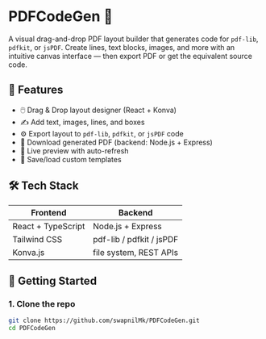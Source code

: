 # PDFCodeGen 🧩

A visual drag-and-drop PDF layout builder that generates code for `pdf-lib`, `pdfkit`, or `jsPDF`. Create lines, text blocks, images, and more with an intuitive canvas interface — then export PDF or get the equivalent source code.

## 🌟 Features

- 🖱️ Drag & Drop layout designer (React + Konva)
- ✍️ Add text, images, lines, and boxes
- ⚙️ Export layout to `pdf-lib`, `pdfkit`, or `jsPDF` code
- 📄 Download generated PDF (backend: Node.js + Express)
- 🔄 Live preview with auto-refresh
- 💾 Save/load custom templates

## 🛠 Tech Stack

| Frontend | Backend |
|----------|---------|
| React + TypeScript | Node.js + Express |
| Tailwind CSS | pdf-lib / pdfkit / jsPDF |
| Konva.js | file system, REST APIs |

## 🚀 Getting Started

### 1. Clone the repo

```bash
git clone https://github.com/swapnilMk/PDFCodeGen.git
cd PDFCodeGen
